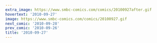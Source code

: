 ```yaml
---
extra_image: https://www.smbc-comics.com/comics/20100927after.gif
hovertext: '2010-09-27'
image: https://www.smbc-comics.com/comics/20100927.gif
next_comic: '2010-09-28'
prev_comic: '2010-09-26'
title: '2010-09-27'
---
```


